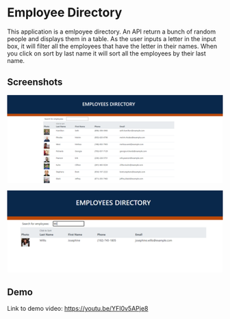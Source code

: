 # Employee Directory 

This application is a emlpoyee directory. An API return a bunch of random people and displays them in a table. As the user inputs a letter in the input box, it will filter all the employees that have the letter in their names. When you click on sort by last name it will sort all the employees by their last name.

## Screenshots
![](images/Directory.png)


![](images/Filtered.png)

 
## Demo

Link to demo video: https://youtu.be/YFI0v5APje8
